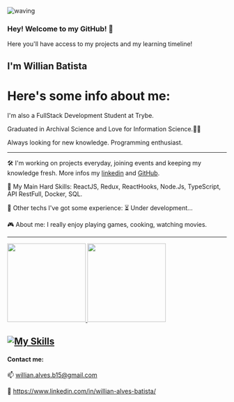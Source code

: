 ![waving](https://capsule-render.vercel.app/api?type=waving&height=200&text=WillianAlves%20&fontAlignY=40&color=gradient)
### Hey! Welcome to my GitHub! 👋
Here you'll have access to my projects and my learning timeline!

## I'm Willian Batista

# Here's some info about me:
I'm also a FullStack Development Student at Trybe.

Graduated in Archival Science and Love for Information Science.👨‍💻

Always looking for new knowledge. Programming enthusiast.

-----   
🛠️ I'm working on projects everyday, joining events and keeping my knowledge fresh. More infos my [linkedin](https://www.linkedin.com/in/willian-alves-batista/) and [GitHub](https://github.com/willianbatist?tab=repositories).

🤖 My Main Hard Skills: ReactJS, Redux, ReactHooks, Node.Js, TypeScript, API RestFull, Docker, SQL.

:wrench:  Other techs I've got some experience: ⏳ Under development...

:video_game:  About me:  I really enjoy playing games, cooking, watching movies.

-----

<div>
  <a href="https://github.com/willianbatist">
  <img height="180em" src="https://github-readme-stats.vercel.app/api?username=willianbatist&theme=algolia" />
  <img height="180em" src="https://github-readme-stats.vercel.app/api/top-langs/?username=willianbatist&layout=compact&theme=algolia" />
</div>
  
[![My Skills](https://skillicons.dev/icons?i=js,ts,html,css,react,redux,nodejs,express,mysql,mongodb,supabase,docker,heroku,git,github,jest,bash)](https://skillicons.dev)
------
  
#### Contact me:
  
  :mailbox: willian.alves.b15@gmail.com
  
  :briefcase: https://www.linkedin.com/in/willian-alves-batista/
